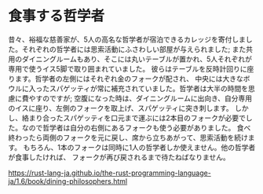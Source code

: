 # 食事する哲学者

昔々、裕福な慈善家が、5人の高名な哲学者が宿泊できるカレッジを寄付しました。それぞれの哲学者には思索活動にふさわしい部屋が与えられました; また共用のダイニングルームもあり、そこには丸いテーブルが置かれ、5人それぞれが専用で使うイス5脚で取り囲まれていました。 彼らはテーブルを反時計回りに座ります。哲学者の左側にはそれぞれ金のフォークが配され、 中央には大きなボウルに入ったスパゲッティが常に補充されていました。哲学者は大半の時間を思慮に費やすのですが; 空腹になった時は、ダイニングルームに出向き、自分専用のイスに座り、左側のフォークを取上げ、スパゲッティに突き刺します。 しかし、絡まり合ったスパゲッティを口元まで運ぶには2本目のフォークが必要でした。なので哲学者は自分の右側にあるフォークも使う必要がありました。 食べ終わったら両側のフォークを元に戻し、席から立ちあがって、思索活動を続けます。 もちろん、1本のフォークは同時に1人の哲学者しか使えません。他の哲学者が食事したければ、 フォークが再び戻されるまで待たねばなりません。

https://rust-lang-ja.github.io/the-rust-programming-language-ja/1.6/book/dining-philosophers.html


